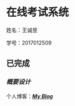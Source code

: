 # 在线考试系统

姓名：王诚昱

学号：2017012509

## **已完成**
### ***概要设计***

个人博客：***[My Blog](https://blog.wcytk.com)***